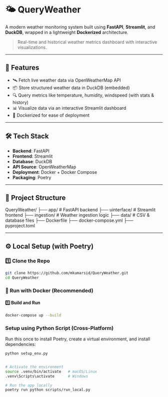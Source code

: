 # 🌤️ QueryWeather

A modern weather monitoring system built using **FastAPI**, **Streamlit**, and **DuckDB**, wrapped in a lightweight **Dockerized** architecture.

> Real-time and historical weather metrics dashboard with interactive visualizations.

---

## 🚀 Features

- 🛰️ Fetch live weather data via OpenWeatherMap API
- 📦 Store structured weather data in DuckDB (embedded)
- 🔍 Query metrics like temperature, humidity, windspeed (with stats & history)
- 📊 Visualize data via an interactive Streamlit dashboard
- 🐳 Dockerized for ease of deployment

---

## 🛠️ Tech Stack

- **Backend**: FastAPI
- **Frontend**: Streamlit
- **Database**: DuckDB
- **API Source**: OpenWeatherMap
- **Deployment**: Docker + Docker Compose
- **Packaging**: Poetry

---

## 🧱 Project Structure

QueryWeather/ ├── app/ # FastAPI backend ├── uinterface/ # Streamlit frontend ├── ingestion/ # Weather ingestion logic ├── data/ # CSV & database files ├── Dockerfile ├── docker-compose.yml ├── pyproject.toml

---

## ⚙️ Local Setup (with Poetry)

### 1️⃣ Clone the Repo

```bash
git clone https://github.com/mkumarsid/QueryWeather.git
cd QueryWeather

```

### 🐳 Run with Docker (Recommended)

#### 1️⃣ Build and Run

```bash
docker-compose up --build
```

### Setup using Python Script (Cross-Platform)

Run this once to install Poetry, create a virtual environment, and install dependencies:

```bash
python setup_env.py


# Activate the environment
source .venv/bin/activate   # macOS/Linux
.venv\Scripts\activate      # Windows

# Run the app locally
poetry run python scripts/run_local.py
```
